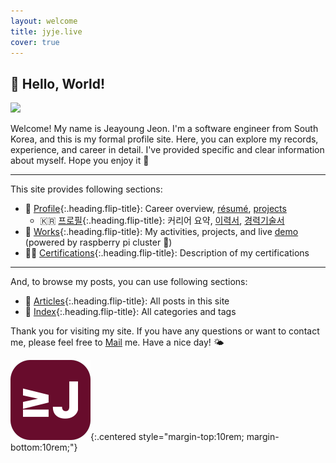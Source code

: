 ```yaml
---
layout: welcome
title: jyje.live
cover: true
---
```

## 🎉 Hello, World!

<a class="no-after" href="https://jyje.live"><img src="https://hits.seeyoufarm.com/api/count/incr/badge.svg?url=https%3A%2F%2Fjyje.love&count_bg=%2379C83D&title_bg=%23555555&icon=&icon_color=%23E7E7E7&title=visited&edge_flat=false"/></a>

Welcome! My name is Jeayoung Jeon. I'm a software engineer from South Korea, and this is my formal profile site. Here, you can explore my records, experience, and career in detail. I've provided specific and clear information about myself. Hope you enjoy it 🥰

---

This site provides following sections:

- 💼 [Profile]{:.heading.flip-title}: Career overview, [résumé], [projects]
    - 🇰🇷 [프로필]{:.heading.flip-title}: 커리어 요약, [이력서], [경력기술서]
- 🚀 [Works]{:.heading.flip-title}: My activities, projects, and live [demo] (powered by raspberry pi cluster 🐳)
- 🧑‍💻 [Certifications]{:.heading.flip-title}: Description of my certifications

---

And, to browse my posts, you can use following sections:

- 📜 [Articles]{:.heading.flip-title}: All posts in this site
- 🔖 [Index]{:.heading.flip-title}: All categories and tags

Thank you for visiting my site. If you have any questions or want to contact me, please feel free to [Mail] me. Have a nice day! 🌤️

![Logo of this site](assets/icons/icon-128x128.png){:.centered style="margin-top:10rem; margin-bottom:10rem;"}

[Profile]: profile "my-profile --verbose"
[프로필]: profile/ko "my-profile --verbose --language=ko"
[Résumé]: profile/resume "my-profile resume"
[이력서]: profile/ko/resume "my-profile resume --language=ko"
[Projects]: profile/projects "my-profile projects"
[경력기술서]: profile/ko/projects "my-profile projects --language=ko"
[Curriculum Vitae]: profile/cv "my-profile cv"
[CV]: profile/cv "my-profile cv"
[Works]: works
[Certifications]: certifications
[Articles]: articles
[Index]: indice
[Blog]: blog
[Demo]: https://app.jyje.live "Demo: Raspberry Pi Cluster running 24/7"
[MAXST]: https://www.linkedin.com/company/maxst "LinkedIn profile of MAXST Co., Ltd."

[Mail]: mailto:jyjeon+portfolio@outlook.com?subject=To&nbsp;Jeayoung&nbsp;Jeon

<!-- 🧑‍💻 Set-up and Run -->

<!-- bundle install -->
<!-- bundle update --bundler -->
<!-- bundle exec jekyll serve --force_polling --livereload -->

